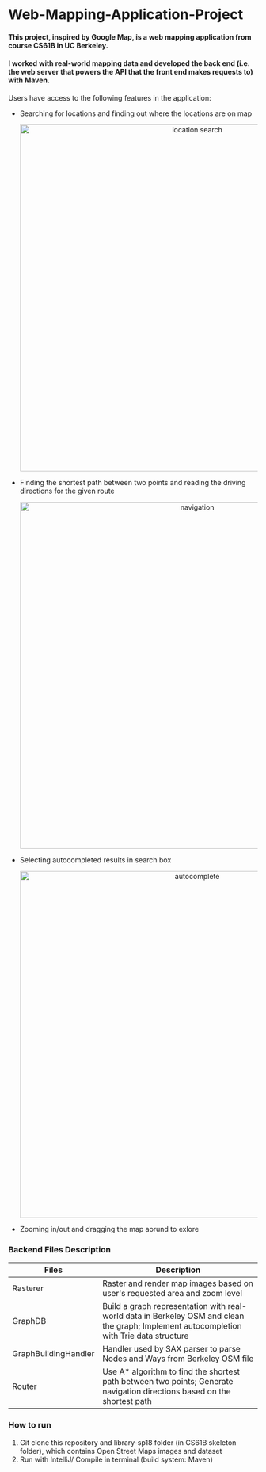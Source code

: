 # Web-Mapping-Application-Project
<h4> This project, inspired by Google Map, is a web mapping application from course CS61B in UC Berkeley. </h4>
<h4> I worked with real-world mapping data and developed the back end (i.e. the web server that powers the API that the front end makes requests to) with Maven. </h4>
<p> Users have access to the following features in the application:
  <ul>
    <li> Searching for locations and finding out where the locations are on map </li>
      <p align="center">
        <img src="https://github.com/thesmartestluna/Web-Mapping-Application-Project/blob/main/search.png" width = 700 title="location search">
      </p>
    <li> Finding the shortest path between two points and reading the driving directions for the given route </li>
      <p align="center">
        <img src="https://github.com/thesmartestluna/web-mapping-application-project/blob/main/navigation.png" width = 700 title="navigation">
      </p>
    <li> Selecting autocompleted results in search box </li>
      <p align="center">
        <img src="https://github.com/thesmartestluna/web-mapping-application-project/blob/main/autocomplete.png" width = 700 title="autocomplete">
      </p>
    <li> Zooming in/out and dragging the map aorund to exlore </li>
   </ul>
<h3> Backend Files Description </h3>
   
| Files | Description |
| --- | --- |
| Rasterer | Raster and render map images based on user's requested area and zoom level |
| GraphDB | Build a graph representation with real-world data in Berkeley OSM and clean the graph; Implement autocompletion with Trie data structure |
| GraphBuildingHandler | Handler used by SAX parser to parse Nodes and Ways from Berkeley OSM file |
| Router | Use A* algorithm to find the shortest path between two points; Generate navigation directions based on the shortest path |

<h3> How to run </h3>
<ol>
  <li> Git clone this repository and library-sp18 folder (in CS61B skeleton folder), which contains Open Street Maps images and dataset </li>
  <li> Run with IntelliJ/ Compile in terminal (build system: Maven)</li>
   
    
